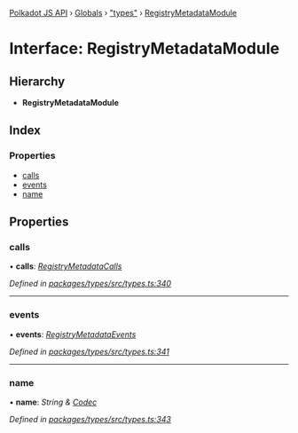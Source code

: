 [Polkadot JS API](../README.md) › [Globals](../globals.md) › ["types"](../modules/_types_.md) › [RegistryMetadataModule](_types_.registrymetadatamodule.md)

# Interface: RegistryMetadataModule

## Hierarchy

* **RegistryMetadataModule**

## Index

### Properties

* [calls](_types_.registrymetadatamodule.md#calls)
* [events](_types_.registrymetadatamodule.md#events)
* [name](_types_.registrymetadatamodule.md#name)

## Properties

###  calls

• **calls**: *[RegistryMetadataCalls](_types_.registrymetadatacalls.md)*

*Defined in [packages/types/src/types.ts:340](https://github.com/polkadot-js/api/blob/eade586044/packages/types/src/types.ts#L340)*

___

###  events

• **events**: *[RegistryMetadataEvents](_types_.registrymetadataevents.md)*

*Defined in [packages/types/src/types.ts:341](https://github.com/polkadot-js/api/blob/eade586044/packages/types/src/types.ts#L341)*

___

###  name

• **name**: *String & [Codec](_types_.codec.md)*

*Defined in [packages/types/src/types.ts:343](https://github.com/polkadot-js/api/blob/eade586044/packages/types/src/types.ts#L343)*
